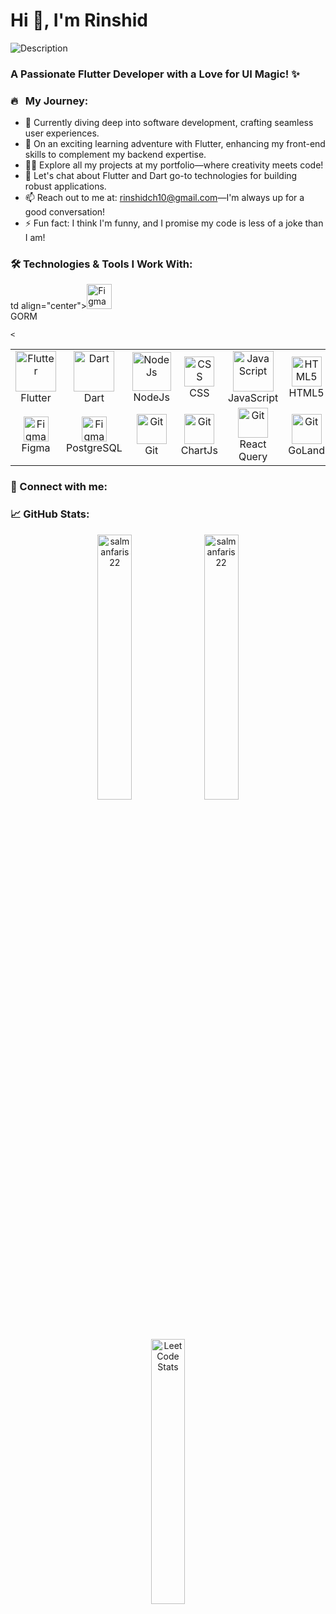 # Hi 👋, I'm Rinshid 
<img src="img.webp" alt="Description" class="inline-image">


### A Passionate Flutter Developer with a Love for UI Magic! ✨

### 🔥 &nbsp; My Journey:

- 🔭 Currently diving deep into software development, crafting seamless user experiences.
- 🌱 On an exciting learning adventure with Flutter, enhancing my front-end skills to complement my backend expertise.
- 👨‍💻 Explore all my projects at my portfolio—where creativity meets code!
- 💬 Let's chat about Flutter   and Dart go-to technologies for building robust applications.
- 📫 Reach out to me at: rinshidch10@gmail.com—I'm always up for a good conversation!
- ⚡ Fun fact: I think I'm funny, and I promise my code is less of a joke than I am!



### 🛠️ Technologies & Tools I Work With:

<table align="center">
  <tr>
    <td align="center"><img src="https://cdnl.iconscout.com/lottie/premium/preview-watermark/flutter-animated-icon-download-in-lottie-json-gif-static-svg-file-formats--logo-technology-development-codebase-pack-logos-icons-8922302.mp4" alt="Flutter" width="65" /><br>Flutter</td>
    <td align="center"><img src="[https://raw.githubusercontent.com/gin-gonic/logo/master/color.png](https://m.media-amazon.com/images/I/51z07YgHRBL.jpg)" alt="Dart" width="65" /><br>Dart</td>
     <td align="center"><img src="https://user-images.githubusercontent.com/74038190/212257460-738ff738-247f-4445-a718-cdd0ca76e2db.gif" alt="NodeJs" width="62" /><br>NodeJs</td>
     <td align="center"><img src="https://skillicons.dev/icons?i=css" alt="CSS" width="48" /><br>CSS</td>
     <td align="center"><img src="https://techstack-generator.vercel.app/js-icon.svg" alt="JavaScript" width="65" /><br>JavaScript</td>
       <td align="center"><img src="https://skillicons.dev/icons?i=html" alt="HTML5" width="48" /><br>HTML5</td>
     <td align="center"><img src="https://skillicons.dev/icons?i=bootstrap" alt="Bootstrap" width="48" /><br>Bootstrap</td>
      <td align="center"><img src="https://techstack-generator.vercel.app/github-icon.svg" alt="GitHub" width="65" /><br>GitHub</td>
      td align="center"><img src="https://avatars.githubusercontent.com/u/15127678?s=48&v=4" alt="Figma" width="40" /><br>GORM</td>
      

   
    
 
   
   
  </tr>
  <tr>
     
    <

   
   

   
 
  
  </tr>
   <tr>
  <td align="center"><img src="https://www.vectorlogo.zone/logos/figma/figma-icon.svg" alt="Figma" width="40" /><br>Figma</td>
  <td align="center"><img src="https://camo.githubusercontent.com/8ac99a8f9df10832e35eb2fb7fad603424fa19b103551cdebf76cbae20d9ef0c/68747470733a2f2f736b696c6c69636f6e732e6465762f69636f6e733f693d706f737467726573" 
      alt="Figma" width="40" /><br>PostgreSQL</td>
  <td align="center"><img src="https://user-images.githubusercontent.com/25181517/192108372-f71d70ac-7ae6-4c0d-8395-51d8870c2ef0.png" alt="Git" width="48" /><br>Git</td>
  <td align="center"><img src="https://www.chartjs.org/docs/latest/favicon.ico" alt="Git" width="48" /><br>ChartJs</td>
  <td align="center"><img src="https://logowik.com/content/uploads/images/react-query1721251933.logowik.com.webp" alt="Git" width="48" /><br>React Query</td>
  <td align="center"><img src="https://seeklogo.com/images/G/goland-logo-A068661F80-seeklogo.com.png" alt="Git" width="48" /><br>GoLand</td>
  <td align="center"><img src="https://upload.wikimedia.org/wikipedia/commons/thumb/d/db/Npm-logo.svg/2560px-Npm-logo.svg.png" alt="Git" width="48" /><br>N P M</td> 
       <td align="center"><img src="https://tanstack.com/_build/assets/logo-color-600w-Bx4vtR8J.png" alt="Git" width="48" /><br>TanStack</td> 
  </tr>
</table>

### 🤝 Connect with me:



### 📈 GitHub Stats:


<p align="center">
    <img src="https://github-readme-stats.vercel.app/api?username=salmanfaris22&show_icons=true&locale=en" alt="salmanfaris22" width="33%" />
    <img src="https://github-readme-streak-stats.herokuapp.com/?user=salmanfaris22&" alt="salmanfaris22" width="33%" />
    <img src="https://leetcard.jacoblin.cool/salman567633800?font=patrick_hand" alt="LeetCode Stats" width="33%" />
</p> 
